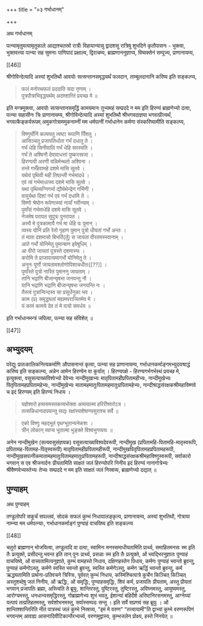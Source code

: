 +++
title = "०३ गर्भाधानम्"

+++

अथ गर्भाधानम्

पत्न्यामृतुमत्यामृतुकाले आद्याश्चतस्रो रात्रीः विहायान्यासु द्वादशसु रात्रिषु शुभदिने कृतौपासनः - भुक्त्वा, भुक्तवत्त्या पत्न्या सह सुमनाः पाणिपादं प्रक्षाल्य, द्विराचम्य, ब्राह्मणाननुज्ञाप्य, विष्वक्सेनं सम्पूज्य, प्राणानायम्य,

[[46]]

श्रीगोविन्देत्यादि अस्यां शुभतिथौ आवयोः सत्सन्तानसमृद्ध्यर्थं फलदान, ताम्बूलदानानि करिष्य इति सङ्कल्प्य, 

> फलं मनोरथफलं प्रददाति सदा नृणाम् ।  
पुत्रपौत्राभिवृद्ध्यर्थम् अदश्शान्तिं प्रयच्छ मे ॥ 

इति मन्त्रमुक्त्वा, आवयोः सत्सन्तानसमृद्धिं कामयमानः तुभ्यमहं सम्प्रददे न मम इति हिरण्यं ब्राह्मणेभ्यो दत्वा, पत्न्या सहासीनः त्रिः प्राणानायम्य, श्रीगोविन्देत्यादि अस्यां शुभतिथौ श्रीभगवदाज्ञया भगवत्प्रीत्यर्थं, भगवत्कैङ्कर्यरूपम् अमुकगोत्राममुकनाम्नीं मम धर्मपत्नीं गर्भाधानेन कर्मणा संस्करिष्यामीति सङ्कल्प्य, 

> विष्णुर्योनिं कल्पयतु त्वष्टा रूपाणि पिँशतु ।  
आसिञ्चतु प्रजापतिर्धाता गर्भं दधातु ते ।  
गर्भं धेहि सिनीवालि गर्भं धेहि सरस्वति ।  
गर्भं ते अश्विनौ देवावाधत्तां पुष्करस्रजा ।  
हिरण्ययी अरणी यन्निर्मन्थतो अश्विना ।  
तन्ते गर्भँहवामहे दशमे मासि सूतवे ।  
यथेयं पृथिवी मही तिष्ठन्ती गर्भमादधे ।  
एवं त्वं गर्भमाधत्स्व दशमे मासि सूतवे ।  
यथा पृथिव्यग्निगर्भा द्यौर्यथेन्द्रेण गर्भिणी ।  
वायुर्यथा दिशां गर्भ एवं गर्भं दधामि ते ।  
विष्णो श्रेष्ठेन रूपेणास्यां नार्यां गवीन्याम् ।  
पुमाँसं गर्भमाधेहि दशमे मासि सूतवे ।  
नेजमेष परापत सुपुत्रः पुनरापत ।  
अस्यै मे पुत्रकामायै गर्भ मा धेहि यः पुमान् ।  
व्यस्य योनिं प्रति रेतो गृहाण पुमान् पुत्रो धीयतां गर्भो अन्तः ।  
तं माता दशमासो बिभर्ति(र्तु) स जायतां वीरतमस्स्वानाम् ।  
आते गर्भो योनिमेतु पुमान्बाण इवेषुधिम् ।  
आ वीरो जायतां पुत्रस्ते दशमास्यः ।  
करोमि ते प्राजापत्यमागर्भो योनिमेतु ते ।  
अनूनः पूर्णो जायतामश्लोणोपिशाचधीतः[[??]] ।  
पुमाँस्ते पुत्रो नारितं पुमाननु जायताम् ।  
तानि भद्राणि बीजान्यृषभा जनयन्तु नौ ।  
यानि भद्राणि भद्राणि बीजान्यृषभा जनयन्ति नः ।  
तैस्त्वं पुत्रान्विन्दस्व सा प्रसूर्धेनुका भव ।  
काम (प्र) समृद्ध्यतां मह्यमपराजितमेव मे ।  
यं कामं कामये देव तं मे वायो समर्धय ॥

इति गर्भाधानमन्त्रं जपित्वा, पत्न्या सह संविशेत् ॥

[[47]]

## अभ्युदयम्

परेद्युः प्रातःकालिकनित्यकर्माणि औपासनान्तं कृत्वा, पत्न्या सह प्राणानायम्य, गर्भाधानकर्माङ्गमभ्युदयश्राद्धं करिष्य इति सङ्कल्प्य, अन्नेन आमेन हिरण्येन वा कुर्यात् । हिरण्यपक्षे - हिरण्यगर्भगर्भस्थं प्रयच्छ मे, इत्युक्त्वा, वसुसत्याख्यविश्वेभ्यो देवेभ्यः नान्दीमुखाभ्यः मातृपितामहीप्रपितामहीभ्यः, नान्दीमुखेभ्यः पितृपितामहप्रपितामहेभ्यः, नान्दीमुखेभ्यः मातामहमातुःपितामहमातुःप्रपितामहेभ्यः, नान्दीश्राद्धसंरक्षकश्रीमहाविष्णवे च इदं हिरण्यम् इति हिरण्यं निधाय । 

> यज्ञेश्वरो हव्यसमस्तकव्यभोक्ता अव्ययात्मा हरिरीश्वरोऽत्र ।  
तत्सन्निधानादपयान्तु सद्यः रक्षांस्यशेषाण्यसुराश्च सर्वे ॥ 

> एको विष्णुः महद्भूतं पृथग्भूतान्यनेकशः ।  
त्रीन् लोकान् व्याप्य भूतात्मा भुङ्क्ते विश्वभुगव्ययः ॥ 

अनेन नान्दीमुखेन (सत्यवसुसंज्ञयक) वसुसत्याख्यविश्वदेवरूपी, नान्दीमुख (प्रपितामहि-पितामहि-मातृस्वरूपि, प्रपितामह-पितामह-पितृस्वरूपी) मातृपितामहीप्रपितामहीरूपी, नान्दीमुखपितृपितामहप्रपितामहरूपी, नान्दीमुखसपत्नीकमातामहमातुःपितामहमातुःप्रपितामहरूपी, नान्दीश्राद्धसंरक्षकश्रीमहाविष्णुस्वरूपी, सर्वाकारो भगवान् स एव श्रीजनार्दनः प्रीयतामिति साक्षतं जलं हिरण्योपरि निनीय इदं हिरण्यं नानागोत्रेभ्यः श्रीवैष्णवेभ्यस्तेभ्यः तेभ्यः सम्प्रददे न मम इति साक्षतं जलं निस्राव्य, ब्राह्मणेभ्यो दद्यात् ॥

## पुण्याहम्

अथ पुण्याहम्

तण्डुलोपरि सकूर्चं सपल्लवं, सोदकं सफलं कुम्भं निधायालङ्कृत्य, प्राणानायम्य, अस्यां शुभतिथौ, गोत्राया नाम्न्या मम धर्मपत्न्याः, गर्भाधानकर्माङ्गं पुण्याहं वाचयिष्य इति सङ्कल्प्य

[[48]]

चतुरो ब्राह्मणान् भोजयित्वा, तण्डुलादि वा दत्वा, स्वामिनः मनस्समाधीयतामिति प्रार्थ्य, समाहितमनसः स्म इति तैः प्रत्युक्ते, प्रसीदन्तु भवन्त इति तान् पुनः प्रार्थ्य, प्रसन्नाः स्म इति तैः प्रत्युक्ते, ओं भवद्भिरनुज्ञातः पुण्याहं वाचयिष्ये, ओं वाच्यतामित्यनुज्ञाते, कुम्भं वामहस्ते निधाय, दक्षिणहस्तेन पिधाय, कर्मणः पुण्याहं भवन्तो ब्रुवन्तु, पुण्याहं कर्मणोऽस्तु, कर्मणे स्वस्ति भवन्तो ब्रुवन्तु, स्वस्ति कर्मणेऽस्तु, कर्मण ऋद्धिं भवन्तो ब्रुवन्तु, कर्म ऋद्ध्यतामिति प्रार्थना-प्रतिवचने त्रिस्त्रिः, पूर्ववत् कुम्भं निधाय, कस्मिंश्चित्पात्रे कूर्चेन किञ्चित् किञ्चित् अस्तुशब्देषु जलं निनीय, ओं ऋद्धिः, ओं समृद्धिः, पुण्याहसमृद्धिः, शिवं कर्म, प्रजापतिः प्रीयताम्, अस्तु प्रीयतां भगवान् प्रजापतिः ब्रह्मा, अस्त्विति ते ब्रूयुः, शान्तिरस्तु, पुष्टिरस्तु, तुष्टिरस्तु, अविघ्नमस्तु, आयुष्यमस्तु, आरोग्यमस्तु, धनधान्यसमृद्धिरस्तु, गोब्राह्मणेभ्यः शुभं भवतु, ईशान्यां बहिर्देशे अरिष्टनिरसनमस्तु, आग्नेय्यां यत्पापं तत्प्रतिहतमस्तु, सर्वशोभनमस्तु, सर्वास्सम्पदः सन्तु । इति सर्वे सप्रणवं सह ब्रूयुः । ओं शान्तिश्शान्तिरिति नीतं पात्रस्थं जलं कुम्भे निस्राव्य, "इमं मे वरुण” “तत्त्वायामी"ति द्वाभ्यां कुम्भे वरुणरूपिणं भगवन्तम् आवाह्य आसनादिवीटिकान्तैरभ्यर्च्य, वरुणमुद्वास्य, कुम्भजलेन प्रोक्ष्य, हस्ते निनयेत् ॥

